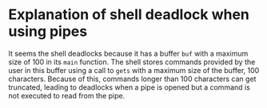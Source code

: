 # Explanation of shell deadlock when using pipes

It seems the shell deadlocks because it has a buffer `buf` with a maximum size of 100 in its `main` function. 
The shell stores commands provided by the user in this buffer using a call to `gets` with a maximum size 
of the buffer, 100 characters. Because of this, commands longer than 100 characters can get truncated, 
leading to deadlocks when a pipe is opened but a command is not executed to read from the pipe.


